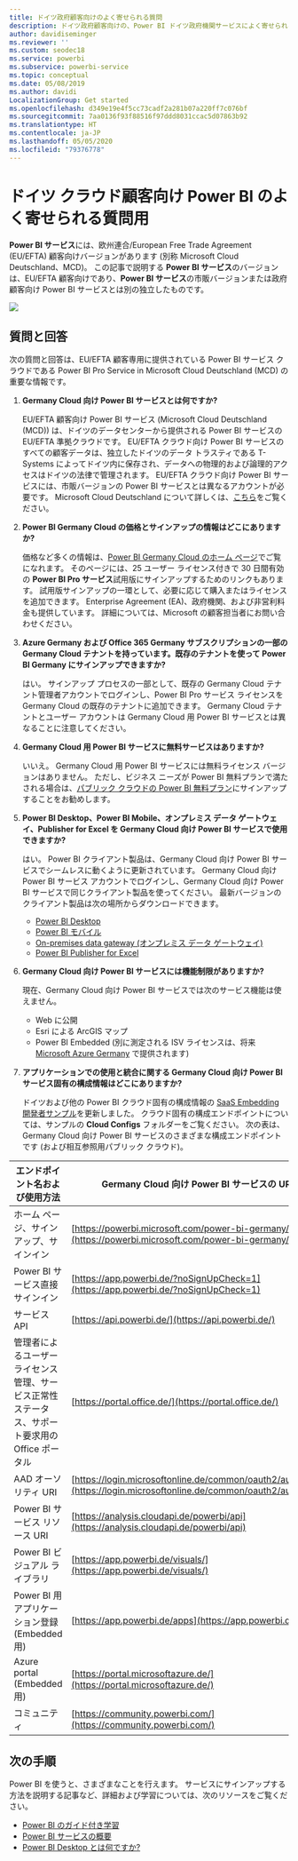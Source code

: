 ```yaml
---
title: ドイツ政府顧客向けのよく寄せられる質問
description: ドイツ政府顧客向けの、Power BI ドイツ政府機関サービスによく寄せられる質問への回答です
author: davidiseminger
ms.reviewer: ''
ms.custom: seodec18
ms.service: powerbi
ms.subservice: powerbi-service
ms.topic: conceptual
ms.date: 05/08/2019
ms.author: davidi
LocalizationGroup: Get started
ms.openlocfilehash: d349e19e4f5cc73cadf2a281b07a220ff7c076bf
ms.sourcegitcommit: 7aa0136f93f88516f97ddd8031ccac5d07863b92
ms.translationtype: HT
ms.contentlocale: ja-JP
ms.lasthandoff: 05/05/2020
ms.locfileid: "79376778"
---
```

# <a name="frequently-asked-questions-for-power-bi-for-germany-cloud-customers"></a>ドイツ クラウド顧客向け Power BI のよく寄せられる質問用
**Power BI サービス**には、欧州連合/European Free Trade Agreement (EU/EFTA) 顧客向けバージョンがあります (別称 Microsoft Cloud Deutschland、MCD)。 この記事で説明する **Power BI サービス**のバージョンは、EU/EFTA 顧客向けであり、**Power BI サービス**の市販バージョンまたは政府顧客向け Power BI サービスとは別の独立したものです。

![](media/service-govde-faq/govde-faq_01.png)

## <a name="questions-and-answers"></a>質問と回答

次の質問と回答は、EU/EFTA 顧客専用に提供されている Power BI サービス クラウドである Power BI Pro Service in Microsoft Cloud Deutschland (MCD) の重要な情報です。

1. **Germany Cloud 向け Power BI サービスとは何ですか?**
   
   EU/EFTA 顧客向け Power BI サービス (Microsoft Cloud Deutschland (MCD)) は、ドイツのデータセンターから提供される Power BI サービスの EU/EFTA 準拠クラウドです。 EU/EFTA クラウド向け Power BI サービスのすべての顧客データは、独立したドイツのデータ トラスティである T-Systems によってドイツ内に保存され、データへの物理的および論理的アクセスはドイツの法律で管理されます。 EU/EFTA クラウド向け Power BI サービスには、市販バージョンの Power BI サービスとは異なるアカウントが必要です。 Microsoft Cloud Deutschland について詳しくは、[こちら](https://www.microsoft.com/trustcenter/cloudservices/nationalcloud)をご覧ください。
2. **Power BI Germany Cloud の価格とサインアップの情報はどこにありますか?**
   
   価格など多くの情報は、[Power BI Germany Cloud のホーム ページ](https://powerbi.microsoft.com/power-bi-germany/)でご覧になれます。 そのページには、25 ユーザー ライセンス付きで 30 日間有効の **Power BI Pro サービス**試用版にサインアップするためのリンクもあります。 試用版サインアップの一環として、必要に応じて購入またはライセンスを追加できます。 Enterprise Agreement (EA)、政府機関、および非営利料金も提供しています。 詳細については、Microsoft の顧客担当者にお問い合わせください。
3. **Azure Germany および Office 365 Germany サブスクリプションの一部の Germany Cloud テナントを持っています。既存のテナントを使って Power BI Germany にサインアップできますか?**
   
   はい。 サインアップ プロセスの一部として、既存の Germany Cloud テナント管理者アカウントでログインし、Power BI Pro サービス ライセンスを Germany Cloud の既存のテナントに追加できます。 Germany Cloud テナントとユーザー アカウントは Germany Cloud 用 Power BI サービスとは異なることに注意してください。
4. **Germany Cloud 用 Power BI サービスに無料サービスはありますか?**
   
   いいえ。 Germany Cloud 用 Power BI サービスには無料ライセンス バージョンはありません。 ただし、ビジネス ニーズが Power BI 無料プランで満たされる場合は、[パブリック クラウドの Power BI 無料プラン](https://powerbi.microsoft.com/get-started/)にサインアップすることをお勧めします。
5. **Power BI Desktop、Power BI Mobile、オンプレミス データ ゲートウェイ、Publisher for Excel を Germany Cloud 向け Power BI サービスで使用できますか?**
   
   はい。 Power BI クライアント製品は、Germany Cloud 向け Power BI サービスでシームレスに動くように更新されています。 Germany Cloud 向け Power BI サービス アカウントでログインし、Germany Cloud 向け Power BI サービスで同じクライアント製品を使ってください。 最新バージョンのクライアント製品は次の場所からダウンロードできます。
   
   * [Power BI Desktop](https://powerbi.microsoft.com/desktop/)
   * [Power BI モバイル](https://powerbi.microsoft.com/mobile/)
   * [On-premises data gateway (オンプレミス データ ゲートウェイ)](https://powerbi.microsoft.com/gateway/)
   * [Power BI Publisher for Excel](https://powerbi.microsoft.com/excel-dashboard-publisher/)
6. **Germany Cloud 向け Power BI サービスには機能制限がありますか?**
   
   現在、Germany Cloud 向け Power BI サービスでは次のサービス機能は使えません。
   
   * Web に公開
   * Esri による ArcGIS マップ
   * Power BI Embedded (別に測定される ISV ライセンスは、将来 [Microsoft Azure Germany](https://azure.microsoft.com/overview/clouds/germany/) で提供されます)
7. **アプリケーションでの使用と統合に関する Germany Cloud 向け Power BI サービス固有の構成情報はどこにありますか?**
   
   ドイツおよび他の Power BI クラウド固有の構成情報の [SaaS Embedding 開発者サンプル](https://github.com/Microsoft/PowerBI-Developer-Samples)を更新しました。 クラウド固有の構成エンドポイントについては、サンプルの **Cloud Configs** フォルダーをご覧ください。 次の表は、Germany Cloud 向け Power BI サービスのさまざまな構成エンドポイントです (および相互参照用パブリック クラウド)。

| **エンドポイント名および使用方法** | **Germany Cloud 向け Power BI サービスの URL** | **パブリック クラウドの同等の URL (相互参照)** |
| --- | --- | --- |
| ホーム ページ、サインアップ、サインイン |[https://powerbi.microsoft.com/power-bi-germany/](https://powerbi.microsoft.com/power-bi-germany/) |[https://powerbi.microsoft.com/](https://powerbi.microsoft.com/) |
| Power BI サービス直接サインイン |[https://app.powerbi.de/?noSignUpCheck=1](https://app.powerbi.de/?noSignUpCheck=1) |[https://app.powerbi.com/?noSignUpCheck=1](https://app.powerbi.com/?noSignUpCheck=1) |
| サービス API |[https://api.powerbi.de/](https://api.powerbi.de/) |[https://api.powerbi.com/](https://api.powerbi.com/) |
| 管理者によるユーザー ライセンス管理、サービス正常性ステータス、サポート要求用の Office ポータル |[https://portal.office.de/](https://portal.office.de/) |[https://portal.office.com/](https://portal.office.com/) |
| AAD オーソリティ URI |[https://login.microsoftonline.de/common/oauth2/authorize/](https://login.microsoftonline.de/common/oauth2/authorize/) |[https://login.microsoftonline.com/common/oauth2/authorize/](https://login.microsoftonline.com/common/oauth2/authorize/) |
| Power BI サービス リソース URI |[https://analysis.cloudapi.de/powerbi/api](https://analysis.cloudapi.de/powerbi/api) |[https://analysis.windows.net/powerbi/api](https://analysis.windows.net/powerbi/api) |
| Power BI ビジュアル ライブラリ |[https://app.powerbi.de/visuals/](https://app.powerbi.de/visuals/) |[https://app.powerbi.com/visuals/](https://app.powerbi.com/visuals/) |
| Power BI 用アプリケーション登録 (Embedded 用) |[https://app.powerbi.de/apps](https://app.powerbi.de/apps) |[https://app.powerbi.com/apps](https://app.powerbi.com/apps) |
| Azure portal (Embedded 用) |[https://portal.microsoftazure.de/](https://portal.microsoftazure.de/) |[https://portal.azure.com/](https://portal.azure.com/) |
| コミュニティ |[https://community.powerbi.com/](https://community.powerbi.com/) |[https://community.powerbi.com/](https://community.powerbi.com/) |

## <a name="next-steps"></a>次の手順
Power BI を使うと、さまざまなことを行えます。 サービスにサインアップする方法を説明する記事など、詳細および学習については、次のリソースをご覧ください。

* [Power BI のガイド付き学習](guided-learning/index.yml)
* [Power BI サービスの概要](service-get-started.md)
* [Power BI Desktop とは何ですか?](desktop-what-is-desktop.md)

